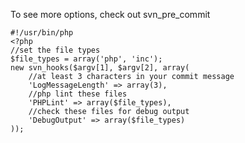 To see more options, check out svn_pre_commit

	#!/usr/bin/php
	<?php
	//set the file types
	$file_types = array('php', 'inc');
	new svn_hooks($argv[1], $argv[2], array(
		//at least 3 characters in your commit message
		'LogMessageLength' => array(3),
		//php lint these files
		'PHPLint' => array($file_types),
		//check these files for debug output
		'DebugOutput' => array($file_types)
	));